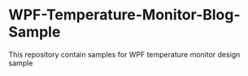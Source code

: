 # WPF-Temperature-Monitor-Blog-Sample
This repository contain samples for WPF temperature monitor design sample 
